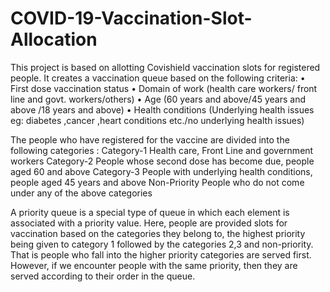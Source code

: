 # COVID-19-Vaccination-Slot-Allocation
This project is based on allotting Covishield vaccination slots for registered people. It creates a vaccination queue based on the following criteria:
•	First dose vaccination status
•	Domain of work  (health care workers/ front line and govt. workers/others)
•	Age  (60 years and above/45 years and above /18 years and above)
•	Health conditions  (Underlying health issues eg: diabetes ,cancer ,heart conditions etc./no underlying health issues)

The people who have registered for the vaccine are divided into the following categories :
Category-1       Health care, Front Line and government workers
Category-2       People whose second dose has become due, people aged 60 and above
Category-3       People with underlying health conditions, people aged 45 years and above 
Non-Priority     People who do not come under any of the above categories

A priority queue is a special type of queue in which each element is associated with a priority value. Here, people are provided slots for vaccination based on the categories they belong to, the highest priority being given to category 1 followed by the categories 2,3 and non-priority. That is people who fall into the higher priority categories are served first. However, if we encounter people with the same priority, then they are served according to their order in the queue.
